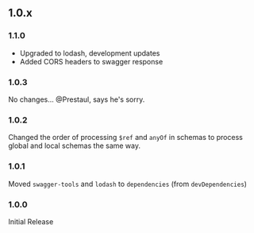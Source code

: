 ## 1.0.x

### 1.1.0

* Upgraded to lodash, development updates
* Added CORS headers to swagger response

### 1.0.3
No changes... @Prestaul, says he's sorry.

### 1.0.2
Changed the order of processing `$ref` and `anyOf` in schemas to process global and local schemas the same way.

### 1.0.1
Moved `swagger-tools` and `lodash` to `dependencies` (from `devDependencies`)

### 1.0.0

Initial Release
